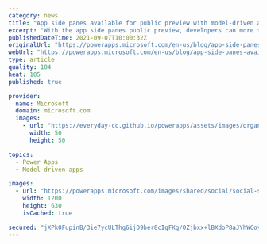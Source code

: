 ```yaml
---
category: news
title: "App side panes available for public preview with model-driven apps"
excerpt: "With the app side panes public preview, developers can more than one pane on the right/far side of the model-driven app."
publishedDateTime: 2021-09-07T10:00:32Z
originalUrl: "https://powerapps.microsoft.com/en-us/blog/app-side-panes-available-for-public-preview-with-model-driven-apps/"
webUrl: "https://powerapps.microsoft.com/en-us/blog/app-side-panes-available-for-public-preview-with-model-driven-apps/"
type: article
quality: 104
heat: 105
published: true

provider:
  name: Microsoft
  domain: microsoft.com
  images:
    - url: "https://everyday-cc.github.io/powerapps/assets/images/organizations/microsoft.com-50x50.jpg"
      width: 50
      height: 50

topics:
  - Power Apps
  - Model-driven apps

images:
  - url: "https://powerapps.microsoft.com/images/shared/social/social-share-post-ignite.png"
    width: 1200
    height: 630
    isCached: true

secured: "jXPk0FupinB/3ie7ycULThg6ijD9ber8cIgFKg/OZjbxx+lBXdoP8aJYhWCoyQ8iBUE4b4PNRY+fEe6PF2bbI2Ku/RM5Reu45APGrk0tl9H/ImTe0mlOWlUWW4/Ho1LbrxhPssd4gRGvMl4dkicqXxTsPlIQgm+aim/BocPrsminN9CwBxrpVU4haN0qRZGQ3Bkky13sFoX1OgumcehiAcCeorDjbfHkKMwaVef+SFmtbePwn6LrstSFH2jlZADNeXXbW2g6kLczvx+4nJ9QCLFlX+LfscHVB9Y8ZfgsWJxBv7lXxAInu4O5IPJQ1NnwrowYHrZu16De7bn/quVfm4/6K0LasPAQWSO5ieAwDbg=;XM/XRcDutDb2/qLniPwhmA=="
---
```


